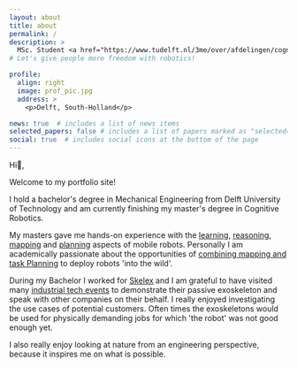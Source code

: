 ```yaml
---
layout: about
title: about
permalink: /
description: >
  MSc. Student <a href="https://www.tudelft.nl/3me/over/afdelingen/cognitive-robotics-cor">Cognitive Robotics</a> 
# Let's give people more freedom with robotics!

profile:
  align: right
  image: prof_pic.jpg
  address: >
    <p>Delft, South-Holland</p>

news: true  # includes a list of news items
selected_papers: false # includes a list of papers marked as "selected={true}"
social: true  # includes social icons at the bottom of the page
---
```


Hi👋,

Welcome to my portfolio site!

I hold a bachelor's degree in Mechanical Engineering from Delft University of Technology and am currently finishing my master's degree in Cognitive Robotics. 
<!-- Now with my studies I can  -->
My masters gave me hands-on experience with the [learning](https://h0uter.github.io/projects/2020-04-20-MLDG-project/), [reasoning](https://h0uter.github.io/projects/2021-03-16-KRR/), [mapping](https://h0uter.github.io/projects/2021-01-08-machine-perception-project/) and [planning](https://h0uter.github.io/projects/2021-01-08-quadrotor-mp-project/) aspects of mobile robots. Personally I am academically passionate about the opportunities of [combining mapping and task Planning](https://h0uter.github.io/projects/2022-05-29-thesis/) to deploy robots 'into the wild'.

During my Bachelor I worked for [Skelex](https://www.skelex.com/) and I am grateful to have visited many [industrial tech events](https://h0uter.github.io/projects/2019-04-02-Hannover-Messe-Skelex/) to demonstrate their passive exoskeleton and speak with other companies on their behalf. I really enjoyed investigating the use cases of potential customers. Often times the exoskeletons would be used for physically demanding jobs for which 'the robot' was not good enough yet.


<!-- I am also very interested in bionics.  -->
I also really enjoy looking at nature from an engineering perspective, because it inspires me on what is possible.

<!-- since I believe that taking inspiration from nature is key to aproach to building better robots. -->

<!-- A strong source of motivation for me is my ambition to contribute to next-gen [robotic prosthetics development](https://youtu.be/CDsNZJTWw0w) at some point during my carreer. -->


